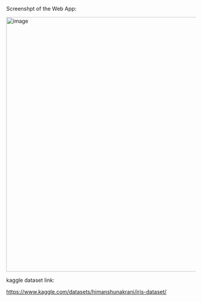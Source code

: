 Screenshpt of the Web App:

<img width="1365" height="678" alt="image" src="https://github.com/user-attachments/assets/436b42a2-c018-45d0-8967-2d5f47c4c669" />


kaggle dataset link:

https://www.kaggle.com/datasets/himanshunakrani/iris-dataset/
